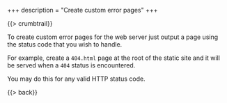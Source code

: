 +++
description = "Create custom error pages"
+++

{{> crumbtrail}}

To create custom error pages for the web server just output a page using the status code that you wish to handle.

For example, create a `404.html` page at the root of the static site and it will be served when a `404` status is encountered.

You may do this for any valid HTTP status code.

{{> back}}
